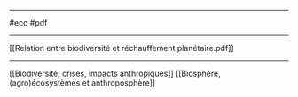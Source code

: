 ___
#eco #pdf 
___
[[Relation entre biodiversité et réchauffement planétaire.pdf]]






















_____
[[Biodiversité, crises, impacts anthropiques]]
[[Biosphère, (agro)écosystèmes et anthroposphère]]